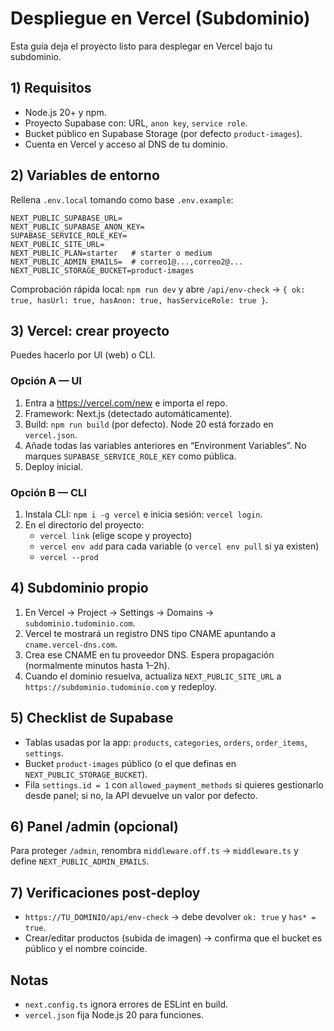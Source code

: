 # Despliegue en Vercel (Subdominio)

Esta guía deja el proyecto listo para desplegar en Vercel bajo tu subdominio.

## 1) Requisitos
- Node.js 20+ y npm.
- Proyecto Supabase con: URL, `anon key`, `service role`.
- Bucket público en Supabase Storage (por defecto `product-images`).
- Cuenta en Vercel y acceso al DNS de tu dominio.

## 2) Variables de entorno
Rellena `.env.local` tomando como base `.env.example`:

```
NEXT_PUBLIC_SUPABASE_URL=
NEXT_PUBLIC_SUPABASE_ANON_KEY=
SUPABASE_SERVICE_ROLE_KEY=
NEXT_PUBLIC_SITE_URL=
NEXT_PUBLIC_PLAN=starter   # starter o medium
NEXT_PUBLIC_ADMIN_EMAILS=  # correo1@...,correo2@...
NEXT_PUBLIC_STORAGE_BUCKET=product-images
```

Comprobación rápida local: `npm run dev` y abre `/api/env-check` → `{ ok: true, hasUrl: true, hasAnon: true, hasServiceRole: true }`.

## 3) Vercel: crear proyecto
Puedes hacerlo por UI (web) o CLI.

### Opción A — UI
1. Entra a https://vercel.com/new e importa el repo.
2. Framework: Next.js (detectado automáticamente).
3. Build: `npm run build` (por defecto). Node 20 está forzado en `vercel.json`.
4. Añade todas las variables anteriores en “Environment Variables”. No marques `SUPABASE_SERVICE_ROLE_KEY` como pública.
5. Deploy inicial.

### Opción B — CLI
1. Instala CLI: `npm i -g vercel` e inicia sesión: `vercel login`.
2. En el directorio del proyecto:
   - `vercel link`  (elige scope y proyecto)
   - `vercel env add` para cada variable (o `vercel env pull` si ya existen)
   - `vercel --prod`

## 4) Subdominio propio
1. En Vercel → Project → Settings → Domains → `subdominio.tudominio.com`.
2. Vercel te mostrará un registro DNS tipo CNAME apuntando a `cname.vercel-dns.com`.
3. Crea ese CNAME en tu proveedor DNS. Espera propagación (normalmente minutos hasta 1–2h).
4. Cuando el dominio resuelva, actualiza `NEXT_PUBLIC_SITE_URL` a `https://subdominio.tudominio.com` y redeploy.

## 5) Checklist de Supabase
- Tablas usadas por la app: `products`, `categories`, `orders`, `order_items`, `settings`.
- Bucket `product-images` público (o el que definas en `NEXT_PUBLIC_STORAGE_BUCKET`).
- Fila `settings.id = 1` con `allowed_payment_methods` si quieres gestionarlo desde panel; si no, la API devuelve un valor por defecto.

## 6) Panel /admin (opcional)
Para proteger `/admin`, renombra `middleware.off.ts` → `middleware.ts` y define `NEXT_PUBLIC_ADMIN_EMAILS`.

## 7) Verificaciones post‑deploy
- `https://TU_DOMINIO/api/env-check` → debe devolver `ok: true` y `has* = true`.
- Crear/editar productos (subida de imagen) → confirma que el bucket es público y el nombre coincide.

## Notas
- `next.config.ts` ignora errores de ESLint en build.
- `vercel.json` fija Node.js 20 para funciones.

